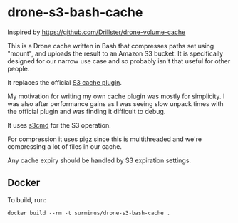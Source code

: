 # drone-s3-bash-cache

Inspired by https://github.com/Drillster/drone-volume-cache

This is a Drone cache written in Bash that compresses paths set using "mount",
and uploads the result to an Amazon S3 bucket. It is specifically designed for
our narrow use case and so probably isn't that useful for other people.

It replaces the official [S3 cache plugin](https://github.com/drone-plugins/drone-s3-cache).

My motivation for writing my own cache plugin was mostly for simplicity. I was
also after performance gains as I was seeing slow unpack times with the official
plugin and was finding it difficult to debug.

It uses [s3cmd](https://github.com/s3tools/s3cmd) for the S3 operation.

For compression it uses [pigz](https://zlib.net/pigz/) since this is multithreaded
and we're compressing a lot of files in our cache.

Any cache expiry should be handled by S3 expiration settings.

## Docker

To build, run:

`docker build --rm -t surminus/drone-s3-bash-cache .`
